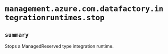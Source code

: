 # `management.azure.com.datafactory.integrationruntimes.stop`

## `summary`
Stops a ManagedReserved type integration runtime.


